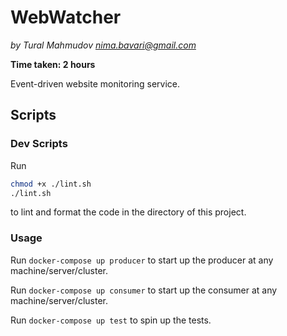 # WebWatcher

_by Tural Mahmudov <nima.bavari@gmail.com>_

**Time taken: 2 hours**

Event-driven website monitoring service.

## Scripts

### Dev Scripts

Run

```sh
chmod +x ./lint.sh
./lint.sh
```

to lint and format the code in the directory of this project.

### Usage

Run `docker-compose up producer` to start up the producer at any machine/server/cluster.

Run `docker-compose up consumer` to start up the consumer at any machine/server/cluster.

Run `docker-compose up test` to spin up the tests.

